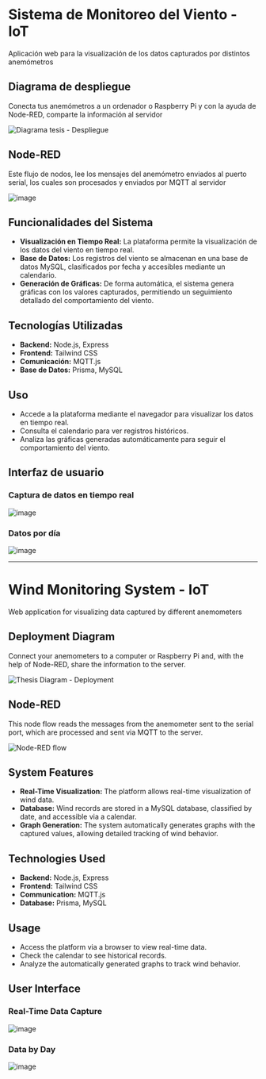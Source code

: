 # Sistema de Monitoreo del Viento - IoT

Aplicación web para la visualización de los datos capturados por distintos anemómetros

## Diagrama de despliegue
Conecta tus anemómetros a un ordenador o Raspberry Pi y con la ayuda de Node-RED, comparte la información al servidor

![Diagrama tesis - Despliegue](https://github.com/Ronny12301/Anemometer-data-display/assets/100802754/979ec91a-ad56-4e95-84e4-7bec855db383)

## Node-RED
Este flujo de nodos, lee los mensajes del anemómetro enviados al puerto serial, los cuales son procesados y enviados por MQTT al servidor

![image](https://github.com/Ronny12301/Anemometer-data-display/assets/100802754/c1ad8750-09b9-49e7-8dc5-f84c975507b6)


## Funcionalidades del Sistema

- **Visualización en Tiempo Real:** La plataforma permite la visualización de los datos del viento en tiempo real.
- **Base de Datos:** Los registros del viento se almacenan en una base de datos MySQL, clasificados por fecha y accesibles mediante un calendario.
- **Generación de Gráficas:** De forma automática, el sistema genera gráficas con los valores capturados, permitiendo un seguimiento detallado del comportamiento del viento.

## Tecnologías Utilizadas

- **Backend:** Node.js, Express
- **Frontend:** Tailwind CSS
- **Comunicación:** MQTT.js
- **Base de Datos:** Prisma, MySQL

## Uso

- Accede a la plataforma mediante el navegador para visualizar los datos en tiempo real.
- Consulta el calendario para ver registros históricos.
- Analiza las gráficas generadas automáticamente para seguir el comportamiento del viento.

## Interfaz de usuario
### Captura de datos en tiempo real
![image](https://github.com/Ronny12301/Anemometer-data-display/assets/100802754/ff553de1-6666-4a02-925d-466d2f41ca95)

### Datos por día
![image](https://github.com/Ronny12301/Anemometer-data-display/assets/100802754/0ed06ff2-bd69-4105-ab04-6a54d4705bf6)


---

# Wind Monitoring System - IoT

Web application for visualizing data captured by different anemometers

## Deployment Diagram
Connect your anemometers to a computer or Raspberry Pi and, with the help of Node-RED, share the information to the server.

![Thesis Diagram - Deployment](https://github.com/Ronny12301/Sistema-de-Monitoreo-del-Viento-IoT/assets/100802754/78ca8f37-c485-491d-a63f-6ef7fe2cdc7e)

## Node-RED
This node flow reads the messages from the anemometer sent to the serial port, which are processed and sent via MQTT to the server.

![Node-RED flow](https://github.com/Ronny12301/Anemometer-data-display/assets/100802754/c1ad8750-09b9-49e7-8dc5-f84c975507b6)

## System Features

- **Real-Time Visualization:** The platform allows real-time visualization of wind data.
- **Database:** Wind records are stored in a MySQL database, classified by date, and accessible via a calendar.
- **Graph Generation:** The system automatically generates graphs with the captured values, allowing detailed tracking of wind behavior.

## Technologies Used

- **Backend:** Node.js, Express
- **Frontend:** Tailwind CSS
- **Communication:** MQTT.js
- **Database:** Prisma, MySQL

## Usage

- Access the platform via a browser to view real-time data.
- Check the calendar to see historical records.
- Analyze the automatically generated graphs to track wind behavior.

## User Interface
### Real-Time Data Capture
![image](https://github.com/Ronny12301/Anemometer-data-display/assets/100802754/ff553de1-6666-4a02-925d-466d2f41ca95)

### Data by Day
![image](https://github.com/Ronny12301/Anemometer-data-display/assets/100802754/0ed06ff2-bd69-4105-ab04-6a54d4705bf6)
